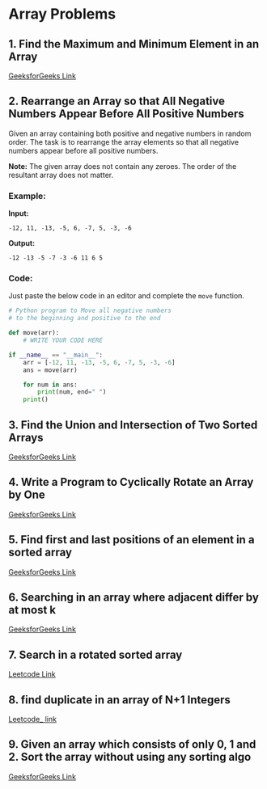 # Array Problems

## 1. Find the Maximum and Minimum Element in an Array

[GeeksforGeeks Link](https://www.geeksforgeeks.org/maximum-and-minimum-in-an-array/)

## 2. Rearrange an Array so that All Negative Numbers Appear Before All Positive Numbers

Given an array containing both positive and negative numbers in random order.
The task is to rearrange the array elements so that all negative numbers appear before all positive numbers.

**Note:** The given array does not contain any zeroes. The order of the resultant array does not matter.

### Example:

**Input:**
```
-12, 11, -13, -5, 6, -7, 5, -3, -6
```

**Output:**
```
-12 -13 -5 -7 -3 -6 11 6 5
```

### Code:

Just paste the below code in an editor and complete the `move` function.

```python
# Python program to Move all negative numbers
# to the beginning and positive to the end

def move(arr):
    # WRITE YOUR CODE HERE

if __name__ == "__main__":
    arr = [-12, 11, -13, -5, 6, -7, 5, -3, -6]
    ans = move(arr)

    for num in ans:
        print(num, end=" ")
    print()
```

## 3. Find the Union and Intersection of Two Sorted Arrays

[GeeksforGeeks Link](https://www.geeksforgeeks.org/problems/union-of-two-arrays3538/1)

## 4. Write a Program to Cyclically Rotate an Array by One

[GeeksforGeeks Link](https://www.geeksforgeeks.org/problems/cyclically-rotate-an-array-by-one2614/1)

## 5. Find first and last positions of an element in a sorted array
[GeeksforGeeks Link](https://practice.geeksforgeeks.org/problems/first-and-last-occurrences-of-x/0)

## 6. Searching in an array where adjacent differ by at most k
[GeeksforGeeks Link](https://www.geeksforgeeks.org/problems/searching-in-an-array-where-adjacent-differ-by-at-most-k0456/1?itm_source=geeksforgeeks&itm_medium=article&itm_campaign=practice_card)

## 7. Search in a rotated sorted array
[Leetcode Link](https://leetcode.com/problems/search-in-rotated-sorted-array/description/)

## 8. find duplicate in an array of N+1 Integers
[Leetcode_ link](https://leetcode.com/problems/find-the-duplicate-number/submissions/1591184118/)

## 9. Given an array which consists of only 0, 1 and 2. Sort the array without using any sorting algo
[GeeksforGeeks Link](https://practice.geeksforgeeks.org/problems/sort-an-array-of-0s-1s-and-2s/0)

